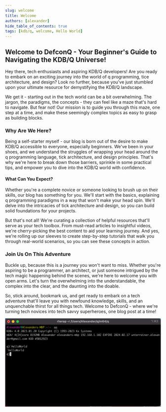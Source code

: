 ```yaml
---
slug: welcome
title: Welcome
authors: [alexander]
hide_table_of_contents: true
tags: [kdb/q, welcome, Hello World]
---
```


##  Welcome to DefconQ - Your Beginner's Guide to Navigating the KDB/Q Universe!

Hey there, tech enthusiasts and aspiring KDB/Q developers! Are you ready to embark on an exciting journey into the world of q programming, tice architecture, and design? Look no further, because you've just stumbled upon your ultimate resource for demystifying the KDB/Q landscape.

We get it - starting out in the tech world can be a bit overwhelming. The jargon, the paradigms, the concepts - they can feel like a maze that's hard to navigate. But fear not! Our mission is to guide you through this maze, one step at a time, and make these seemingly complex topics as easy to grasp as building blocks.

<!--truncate-->

### Why Are We Here?

Being a self-starter myself - our blog is born out of the desire to make KDB/Q accessible to everyone, especially beginners. We've been in your shoes, and we understand the struggles of wrapping your head around the q programming language, tick architecture, and design principles. That's why we're here to break down those barriers, sprinkle in some practical tips, and empower you to dive into the KDB/Q world with confidence.

#### What Can You Expect?

Whether you're a complete novice or someone looking to brush up on their skills, our blog has something for you. We'll start with the basics, explaining q programming paradigms in a way that won't make your head spin. We'll delve into the intricacies of tick architecture and design, so you can build solid foundations for your projects.

But that's not all! We're curating a collection of helpful resources that'll serve as your tech toolbox. From must-read articles to insightful videos, we're cherry-picking the best content to aid your learning journey. And yes, we're rolling up our sleeves to create step-by-step tutorials that walk you through real-world scenarios, so you can see these concepts in action.

### Join Us On This Adventure

Buckle up, because this is a journey you won't want to miss. Whether you're aspiring to be a programmer, an architect, or just someone intrigued by the tech magic happening behind the scenes, we're here to welcome you with open arms. Let's turn the overwhelming into the understandable, the complex into the clear, and the daunting into the doable.

So, stick around, bookmark us, and get ready to embark on a tech adventure that'll leave you with newfound knowledge, skills, and an unquenchable thirst for all things tech. Welcome to DefconQ - where we're turning tech novices into tech savvy superheroes, one blog post at a time!


![Hello World](./HelloWorld.png)


